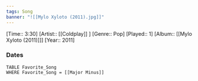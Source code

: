 ```yaml
---
tags: Song  
banner: "![[Mylo Xyloto (2011).jpg]]"
---
```

[Time:: 3:30]
[Artist:: [[Coldplay]] ]
[Genre:: Pop]
[Played:: 1]
[Album:: [[Mylo Xyloto (2011)]]]
[Year:: 2011]
### Dates
````dataview
TABLE Favorite_Song
WHERE Favorite_Song = [[Major Minus]]
````
